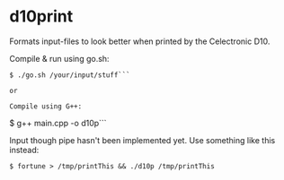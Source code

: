 # d10print
Formats input-files to look better when printed by the Celectronic D10.

Compile & run using go.sh:
```
$ ./go.sh /your/input/stuff``` 

or

Compile using G++:
```
$ g++ main.cpp -o d10p``` 


Input though pipe hasn't been implemented yet. Use something like this instead:
```
$ fortune > /tmp/printThis && ./d10p /tmp/printThis
```
